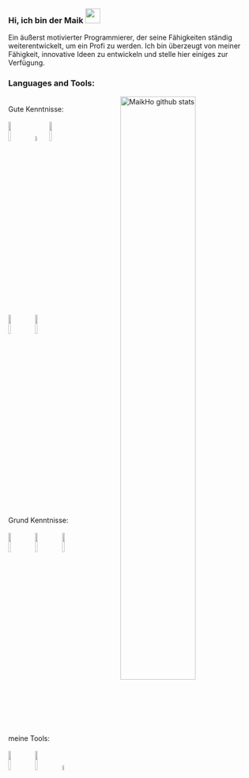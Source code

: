 ### Hi, ich bin der Maik   <img src="https://raw.githubusercontent.com/MartinHeinz/MartinHeinz/master/wave.gif" width="30px">

<p align="left"> Ein äußerst motivierter Programmierer, der seine Fähigkeiten ständig weiterentwickelt, um ein Profi zu werden. Ich bin überzeugt von meiner Fähigkeit, innovative Ideen zu entwickeln und stelle hier einiges zur Verfügung.

  
 
### Languages and Tools:

<!-- Your github readme stats
You can use this api: https://github.com/anuraghazra/github-readme-stats
-->
<p>
    <img width="55%" align="right" alt="MaikHo github stats" src="https://github-readme-stats.vercel.app/api?username=MaikHo&show_icons=true&theme=dracula" />
  </a>
  
  <!-- Your languages and tools. Be careful with the alignment. 
  You can use this sites to get logos: https://www.vectorlogo.zone or https://simpleicons.org/
  -->
  <br />
    Gute Kenntnisse:  <br />
    <br />
   <img width="10%" src="https://www.vectorlogo.zone/logos/java/java-ar21.svg">
   <img width="5%" src="https://simpleicons.org/icons/cplusplus.svg">
   
   <img width="10%" src="https://www.vectorlogo.zone/logos/php/php-ar21.svg">
    <br />
   <img width="10%" src="https://www.vectorlogo.zone/logos/w3_html5/w3_html5-ar21.svg">
   <img width="10%" src="https://www.vectorlogo.zone/logos/javascript/javascript-ar21.svg">
   <br />  
   <br />
   Grund Kenntnisse:  <br />
   <br />
   <img width="10%" src="https://www.vectorlogo.zone/logos/git-scm/git-scm-ar21.svg">
   
   <img width="10%" src="https://www.vectorlogo.zone/logos/python/python-ar21.svg">
   <img width="10%" src="https://www.vectorlogo.zone/logos/dotnet/dotnet-ar21.svg">
   
   <br />
   
   <br />
   meine Tools:  <br />
    <br />
   
   <img width="10%" src="https://www.vectorlogo.zone/logos/sqlite/sqlite-ar21.svg">
   <!-- 
   <img width="10%" src="https://www.vectorlogo.zone/logos/docker/docker-ar21.svg">
-->
   <img width="10%" src="https://www.vectorlogo.zone/logos/linux/linux-ar21.svg">
   <img width="5%" src="https://www.vectorlogo.zone/logos/apple/apple-icon.svg">
   
   
   
   <br />
</p>
